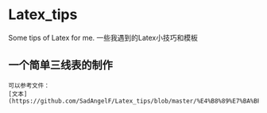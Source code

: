 # Latex_tips

Some tips of Latex for me. 一些我遇到的Latex小技巧和模板

## 一个简单三线表的制作

    可以参考文件：
    [文本](https://github.com/SadAngelF/Latex_tips/blob/master/%E4%B8%89%E7%BA%BF%E8%A1%A8.tex)
